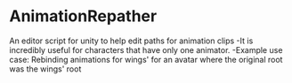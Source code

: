 # AnimationRepather
An editor script for unity to help edit paths for animation clips
-It is incredibly useful for characters that have only one animator.
-Example use case: Rebinding animations for wings' for an avatar where the original root was the wings' root
